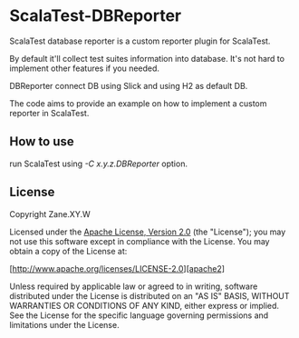 ScalaTest-DBReporter
====================

ScalaTest database reporter is a custom reporter plugin for ScalaTest.

By default it'll collect test suites information into database. It's not hard to implement other features if you needed.

DBReporter connect DB using Slick and using H2 as default DB.

The code aims to provide an example on how to implement a custom reporter in ScalaTest.

How to use
-------

run ScalaTest using *-C x.y.z.DBReporter* option.


License
-------

Copyright Zane.XY.W

Licensed under the [Apache License, Version 2.0][apache2] (the "License"); you
may not use this software except in compliance with the License. You may obtain
a copy of the License at:

[http://www.apache.org/licenses/LICENSE-2.0][apache2]

Unless required by applicable law or agreed to in writing, software distributed
under the License is distributed on an "AS IS" BASIS, WITHOUT WARRANTIES OR
CONDITIONS OF ANY KIND, either express or implied. See the License for the
specific language governing permissions and limitations under the License.

[giter8]: https://github.com/n8han/giter8
[Scala]: http://www.scala-lang.org/
[sbt]: http://github.com/harrah/xsbt/
[apache2]: http://www.apache.org/licenses/LICENSE-2.0